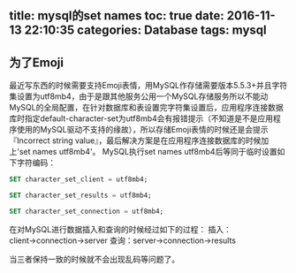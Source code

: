 title: mysql的set names
toc: true
date: 2016-11-13 22:10:35
categories: Database
tags: mysql
---
## 为了Emoji
最近写东西的时候需要支持Emoji表情，用MySQL作存储需要版本5.5.3+并且字符集设置为utf8mb4，由于是跟其他服务公用一个MySQL存储服务所以不能动MySQL的全局配置，在针对数据库和表设置完字符集设置后，应用程序连接数据库时指定default-character-set为utf8mb4会有报错提示（不知道是不是应用程序使用的MySQL驱动不支持的缘故），所以存储Emoji表情的时候还是会提示『Incorrect string value』，最后解决方案是在应用程序连接数据库的时候加上'set names utf8mb4'。
MySQL执行set names utf8mb4后等同于临时设置如下字符编码：
```sql
SET character_set_client = utf8mb4;       

SET character_set_results = utf8mb4;      

SET character_set_connection = utf8mb4;  

```
在对MySQL进行数据插入和查询的时候经过如下的过程：
插入：client→connection→server
查询：server→connection→results

当三者保持一致的时候就不会出现乱码等问题了。